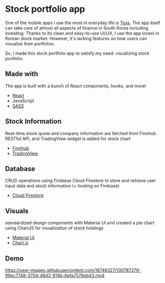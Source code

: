 # Stock portfolio app

One of the mobile apps I use the most in everyday life is [Toss](https://toss.im/en). The app itself can take care of almost all aspects of finance in South Korea including investing. Thanks to its clean and easy-to-use UI/UX, I use the app invest in Korean stock market. However, it's lacking features on how users can visualize their portfolios.

So, I made this stock portfolio app to satisfy my need: visualizing stock portfolio. 

## Made with

The app is built with a bunch of React components, hooks, and more!

- [React](https://reactjs.org/)
- JavaScript
- [SASS](https://sass-lang.com/)


## Stock Information

Reat-time stock quote and company information are fetched from Finnhub RESTful API, and TradingView widget is added for stock chart

- [Finnhub](https://finnhub.io/docs/api/)
- [TradingView](https://www.tradingview.com/widget/)

## Database

CRUD operations using Firebase Cloud Firestore to store and retrieve user input data and stock information (+ hosting on Firebase)

- [Cloud Firestore](https://firebase.google.com/docs/firestore)

## Visuals

standardized design components with Material UI and created a pie chart using ChartJS for visualization of stock holdings

- [Material UI](https://material-ui.com/)
- [Chart.js](https://www.chartjs.org/docs/latest/)

## Demo

https://user-images.githubusercontent.com/18746327/130787279-99ec7748-370d-46d2-914b-6efa7578eb43.mp4

